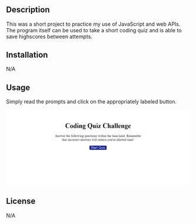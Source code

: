 # <Coding-Quiz-Challenge>

## Description

This was a short project to practice my use of JavaScript and web APIs. The program itself can be used to take a short coding quiz and is able to save highscores between attempts. 

## Installation

N/A

## Usage

Simply read the prompts and click on the appropriately labeled button.

![](assets\codingQuiz.PNG)

## License

N/A